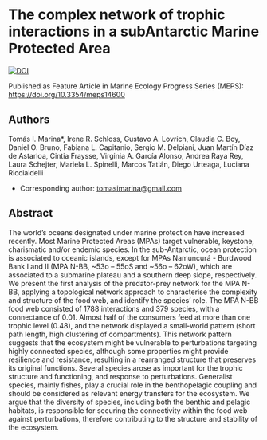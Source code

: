 # The complex network of trophic interactions in a subAntarctic Marine Protected Area

<a href="https://zenodo.org/doi/10.5281/zenodo.10854750"><img src="https://zenodo.org/badge/497094889.svg" alt="DOI"></a>

Published as Feature Article in Marine Ecology Progress Series (MEPS): https://doi.org/10.3354/meps14600

## Authors
Tomás I. Marina*, Irene R. Schloss, Gustavo A. Lovrich, Claudia C. Boy, Daniel O. Bruno, Fabiana L. Capitanio, Sergio M. Delpiani, Juan Martín Díaz de Astarloa, Cintia Fraysse, Virginia A. García Alonso, Andrea Raya Rey, Laura Schejter, Mariela L. Spinelli, Marcos Tatián, Diego Urteaga, Luciana Riccialdelli
* Corresponding author: tomasimarina@gmail.com

## Abstract
The world’s oceans designated under marine protection have increased recently. Most Marine Protected Areas (MPAs) target vulnerable, keystone, charismatic and/or endemic species. In the sub-Antarctic, ocean protection is associated to oceanic islands, except for MPAs Namuncurá - Burdwood Bank I and II (MPA N-BB, ~53o – 55oS and ~56o – 62oW), which are associated to a submarine plateau and a southern deep slope, respectively. We present the first analysis of the predator-prey network for the MPA N-BB, applying a topological network approach to characterise the complexity and structure of the food web, and identify the species’ role. The MPA N-BB food web consisted of 1788 interactions and 379 species, with a connectance of 0.01. Almost half of the consumers feed at more than one trophic level (0.48), and the network displayed a small-world pattern (short path length, high clustering of compartments). This network pattern suggests that the ecosystem might be vulnerable to perturbations targeting highly connected species, although some properties might provide resilience and resistance, resulting in a rearranged structure that preserves its original functions. Several species arose as important for the trophic structure and functioning, and response to perturbations. Generalist species, mainly fishes, play a crucial role in the benthopelagic coupling and should be considered as relevant energy transfers for the ecosystem. We argue that the diversity of species, including both the benthic and pelagic habitats, is responsible for securing the connectivity within the food web against perturbations, therefore contributing to the structure and stability of the ecosystem.
